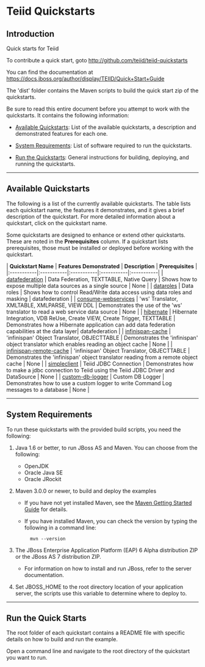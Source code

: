 Teiid Quickstarts
=================

Introduction
-------------------------

Quick starts for Teiid

To contribute a quick start, goto http://github.com/teiid/teiid-quickstarts

You can find the documentation at https://docs.jboss.org/author/display/TEIID/Quick+Start+Guide

The 'dist' folder contains the Maven scripts to build the quick start zip of the quickstarts.

Be sure to read this entire document before you attempt to work with the quickstarts. It contains the following information:

* [Available Quickstarts](#availableQuickstarts): List of the available quickstarts, a description and demonstrated features for each one.

* [System Requirements](#systemrequirements): List of software required to run the quickstarts.

* [Run the Quickstarts](#runningquickstarts): General instructions for building, deploying, and running the quickstarts.


-------------------
<a id="availableQuickstarts"></a>
Available Quickstarts 
---------------------

The following is a list of the currently available quickstarts. The table lists each quickstart name, the features it demonstrates, and it gives a brief description of the quickstart. For more detailed information about a quickstart, click on the quickstart name.

Some quickstarts are designed to enhance or extend other quickstarts. These are noted in the **Prerequisites** column. If a quickstart lists prerequisites, those must be installed or deployed before working with the quickstart.

| **Quickstart Name** | **Features Demonstrated** | **Description** | **Prerequisites** |
|:-----------|:-----------|:-----------|:-----------|:-----------|
| [datafederation](dynamicvdb-datafederation/README.md "data-federation") | Data Federation, TEXTTABLE, Native Query | Shows how to expose multiple data sources as a single source | None |
| [dataroles](dynamicvdb-dataroles/README.md "data-roles") | Data roles | Shows how to control Read/Write data access using data roles and masking | datafederation |
| [consume-webservices](webservices-as-a-datasource/README.md "consume-webservices") | 'ws' Translator, XMLTABLE, XMLPARSE, VIEW DDL | Demonstrates the use of the 'ws' translator to read a web service data source | None |
| [hibernate](hibernate-on-top-of-teiid/README.md "hibernate") | Hibernate Integration, VDB ReUse, Create VIEW, Create Trigger, TEXTTABLE | Demonstrates how a Hibernate application can add data federation capabilities at the data layer| datafederation |
| [infinispan-cache](infinispan-local-cache/README.md "infinispan-cache") | 'infinispan' Object Translator, OBJECTTABLE | Demonstrates the 'infinispan' object translator which enables reading an object cache  | None |
| [infinispan-remote-cache](infinispan-remote-cache/README.md "infinispan-remote-cache") | 'infinispan' Object Translator, OBJECTTABLE | Demonstrates the 'infinispan' object translator reading from a remote object cache  | None |
| [simpleclient](simpleclient/README.md "simpleclient") | Teiid JDBC Connection | Demonstrates how to make a jdbc connection to Teiid using the Teiid JDBC Driver and DataSource  | None |
| [custom-db-logger](custom-log4j-db-logger/README.md "custom-db-logger") | Custom DB Logger | Demonstrates how to use a custom logger to write Command Log messages to a database | None |


-------------------
<a id="systemrequirements"></a>
System Requirements 
-------------------

To run these quickstarts with the provided build scripts, you need the following:

1. Java 1.6 or better, to run JBoss AS and Maven. You can choose from the following:
    * OpenJDK
    * Oracle Java SE
    * Oracle JRockit

2. Maven 3.0.0 or newer, to build and deploy the examples
    * If you have not yet installed Maven, see the [Maven Getting Started Guide](http://maven.apache.org/guides/getting-started/index.html) for details.
    * If you have installed Maven, you can check the version by typing the following in a command line:

            mvn --version 

3. The JBoss Enterprise Application Platform (EAP) 6 Alpha distribution ZIP or the JBoss AS 7 distribution ZIP.
    * For information on how to install and run JBoss, refer to the server documentation.

4.  Set JBOSS_HOME to the root directory location of your application server, the scripts use this variable to
	determine where to deploy to.



------------------
<a id="runningquickstarts"></a>
Run the Quick Starts
------------------

The root folder of each quickstart contains a README file with specific details on how to build and run the example.

Open a command line and navigate to the root directory of the quickstart you want to run.
